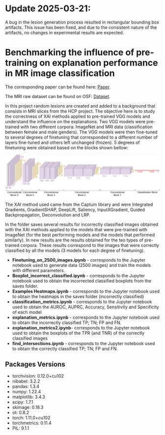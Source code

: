 # Update 2025-03-21: 
A bug in the lesion generation process resulted in rectangular bounding box artifacts. This issue has been fixed, and due to the consistent nature of the artifacts, no changes in experimental results are expected.
# Benchmarking the influence of pre-training on explanation performance in MR image classification

The corresponding paper can be found here: [Paper](https://doi.org/10.3389/frai.2024.1330919).

The MRI raw dataset can be found on OSF: [Dataset](https://www.doi.org/10.17605/OSF.IO/XNWAJ).


In this project random lesions are created and added to a background that consists in MRI slices from the HCP project.
The objective here is to study the correctness of XAI methods applied to pre-trained VGG models and understand the influence on the explanations. 
Two VGG models were pre-trained with two different corpora: ImageNet and MRI data (classification between female and male genders).
The VGG models were then fine-tuned to several degrees of finetuning that corresponded to a different number of layers fine-tuned and others left unchanged (frozen). 5 degrees of finetuning were obtained based on the blocks shown bellow:

![alt text](https://github.com/Marta54/Pretrain_XAI_gt/blob/main/VGG%20architecture.png)

The XAI method used came from the Captum library and were Integrated Gradients, GradientSHAP, DeepLift, Saliency, InputXGradient, Guided Backpropagation, Deconvolution and LRP.

In the folder saves several results for incorrectly classified images obtained with the XAI methods applied to the models that were pre-trained with ImageNet (for the best performing models and the models that performed similarly).
In new results are the results obtained for the teo types of pre-trained corpora. These results correspond to the images that were correctly classified by all the models (3 models for each degree of finetuning).

+ **Finetuning_on_2500_images.ipynb** - corresponds to the Jupyter notebook used to generate data (2500 images) and train the models with different parameters. 
+ **Boxplot_incorrect_classified.ipynb** - corresponds to the Jupyter notebook used to obtain the incorrected classified boxplots from the saves folder.
+ **Examples Heatmaps.ipynb** - corresponds to the Jupyter notebook used to obtain the heatmaps in the saves folder (incorrectly classified)
+ **classification_metrics.ipynb** - corresponds to the Jupyter notebook used to obtain the AUROC, AUPRC, Accuracy, Sensitivity and Specificity of each model
+ **explanation_metrics.ipynb** -  corresponds to the Jupyter notebook used to obtain the incorrectly classified TP; TN; FP and FN.
+ **explanation_metrics2.ipynb**-  corresponds to the Jupyter notebook used to obtain the boxplots of the TPR (and TNR) of the correctly classified images
+ **find_intersections.ipynb** -  corresponds to the Jupyter notebook used to obtain the correctly classified TP; TN; FP and FN.

## Packages Versions
+ torchvision: 0.12.0+cu102
+ nibabel: 3.2.2
+ pandas: 1.3.4
+ numpy: 1.22.4
+ matplotlib: 3.4.3
+ scipy: 1.7.1
+ skimage: 0.18.3
+ ot: 0.8.2
+ torch: 1.11.0+cu102
+ torchmetrics: 0.11.4
+ PIL: 9.1.1
